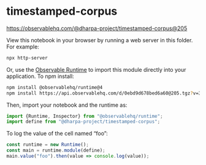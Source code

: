 # timestamped-corpus

https://observablehq.com/@dharpa-project/timestamped-corpus@205

View this notebook in your browser by running a web server in this folder. For
example:

~~~sh
npx http-server
~~~

Or, use the [Observable Runtime](https://github.com/observablehq/runtime) to
import this module directly into your application. To npm install:

~~~sh
npm install @observablehq/runtime@4
npm install https://api.observablehq.com/d/0ebd9d678bed6a60@205.tgz?v=3
~~~

Then, import your notebook and the runtime as:

~~~js
import {Runtime, Inspector} from "@observablehq/runtime";
import define from "@dharpa-project/timestamped-corpus";
~~~

To log the value of the cell named “foo”:

~~~js
const runtime = new Runtime();
const main = runtime.module(define);
main.value("foo").then(value => console.log(value));
~~~
